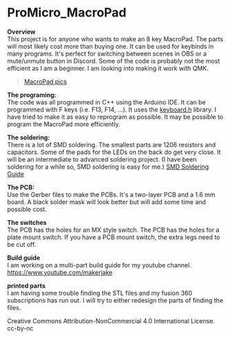 # ProMicro_MacroPad

**Overview** <br>
This project is for anyone who wants to make an 8 key MacroPad. The parts will most likely cost more than buying one. It can be used for keybinds in many programs. 
It's perfect for switching between scenes in OBS or a mute/unmute button in Discord. Some of the code is probably not the most efficient as I am a beginner. I am looking into making it work with QMK. 

<blockquote class="imgur-embed-pub" lang="en" data-id="a/6hcVxPT"  ><a href="//imgur.com/a/6hcVxPT">MacroPad pics</a></blockquote>

**The programing:** <br>
The code was all programmed in C++ using the Arduino IDE. It can be programmed with F keys (i.e. F13, F14, ...).
It uses the [keyboard.h](https://www.arduino.cc/reference/en/language/functions/usb/keyboard/) library. I have tried to make it as easy to reprogram as possible. 
It may be possible to program the MacroPad more efficiently. 

**The soldering:** <br>
There is a lot of SMD soldering. The smallest parts are 1206 resistors and capacitors. Some of the pads for the LEDs on the back do get very close. It will be an intermediate to advanced soldering project. (I have been soldering for a while so, SMD soldering is easy for me.) [SMD Soldering Guide](https://www.youtube.com/watch?v=VxMV6wGS3NY&t=544s)


**The PCB:** <br>
Use the Gerber files to make the PCBs. It's a two-layer PCB and a 1.6 mm board. A black solder mask will look better but will add some time and possible cost.  

**The switches** <br>
The PCB has the holes for an MX style switch. The PCB has the holes for a plate mount switch. If you have a PCB mount switch, the extra legs need to be cut off.

**Build guide** <br>
I am working on a multi-part build guide for my youtube channel.  
https://www.youtube.com/makerjake

**printed parts** <br>
I am having some trouble finding the STL files and my fusion 360 subscriptions has run out. I will try to either redesign the parts of finding the files. 

Creative Commons Attribution-NonCommercial 4.0 International License. cc-by-nc
